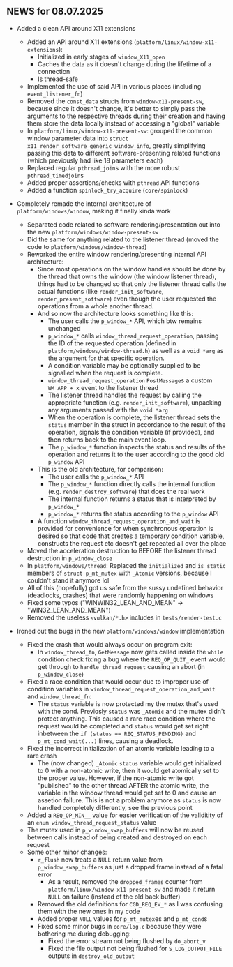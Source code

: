 ## NEWS for 08.07.2025

* Added a clean API around X11 extensions
    * Added an API around X11 extensions (`platform/linux/window-x11-extensions`):
        * Initialized in early stages of `window_X11_open`
        * Caches the data as it doesn't change during the lifetime of a connection
        * Is thread-safe
    * Implemented the use of said API in various places (including `event_listener_fn`)
    * Removed the `const_data` structs from `window-x11-present-sw`, because since it doesn't change,
        it's better to simply pass the arguments to the respective threads during their creation
        and having them store the data locally instead of accessing a "global" variable
    * In `platform/linux/window-x11-present-sw`: grouped the common window parameter data into 
        `struct x11_render_software_generic_window_info`, greatly simplifying passing this data to different
        software-presenting related functions (which previously had like 18 parameters each)
    * Replaced regular `pthread_join`s with the more robust `pthread_timedjoin`s
    * Added proper assertions/checks with `pthread` API functions
    * Added a function `spinlock_try_acquire` (`core/spinlock`)

* Completely remade  the internal architecture of `platform/windows/window`, making it finally kinda work
    * Separated code related to software rendering/presentation out into the new `platform/windows/window-present-sw`
    * Did the same for anything related to the listener thread (moved the code to `platform/windows/window-thread`)
    * Reworked the entire window rendering/presenting internal API architecture:
        * Since most operations on the window handles should be done by the thread that owns the window
            (the window listener thread), things had to be changed so that only the listener thread calls
            the actual functions (like `render_init_software`, `render_present_software`) even though the user
            requested the operations from a whole another thread.
        * And so now the architecture looks something like this:
            * The user calls the `p_window_*` API, which btw remains unchanged
            * `p_window_*` calls `window_thread_request_operation`, passing the ID of the requested operation
                (defined in `platform/windows/window-thread.h`) as well as a `void *arg` as the argument
                for that specific operation.
            * A condition variable may be optionally supplied to be signalled when the request is complete.
            * `window_thread_request_operation` `PostMessage`s a custom `WM_APP + x` event to the listener thread
            * The listener thread handles the request by calling the appropriate function (e.g. `render_init_software`),
                unpacking any arguments passed with the `void *arg`
            * When the operation is complete, the listener thread sets the `status` member in the struct
                in accordance to the result of the operation, signals the condition variable (if provided),
                and then returns back to the main event loop.
            * The `p_window_*` function inspects the status and results of the operation and returns it
                to the user according to the good old `p_window` API
        * This is the old architecture, for comparison:
            * The user calls the `p_window_*` API
            * The `p_window_*` function directly calls the internal function (e.g. `render_destroy_software`)
                that does the real work
            * The internal function returns a status that is interpreted by `p_window_*`
            * `p_window_*` returns the status according to the `p_window` API
        * A function `window_thread_request_operation_and_wait` is provided for convenience for when
            synchronous operation is desired so that code that creates a temporary condition variable,
            constructs the request etc doesn't get repeated all over the place
    * Moved the acceleration destruction to BEFORE the listener thread destruction in `p_window_close`
    * In `platform/windows/thread`: Replaced the `initialized` and `is_static` members of `struct p_mt_mutex`
        with `_Atomic` versions, because I couldn't stand it anymore lol
    * All of this (hopefully) got us safe from the sussy undefined behavior (deadlocks, crashes)
        that were randomly happening on windows
    * Fixed some typos ("WINWIN32_LEAN_AND_MEAN" -> "WIN32_LEAN_AND_MEAN")
    * Removed the useless `<vulkan/*.h>` includes in `tests/render-test.c`

* Ironed out the bugs in the new `platform/windows/window` implementation
    * Fixed the crash that would always occur on program exit:
        * In `window_thread_fn`, `GetMessage` now gets called inside the `while` condition check
            fixing a bug where the `REQ_OP_QUIT_` event would get through to `handle_thread_request`
            causing an abort (in `p_window_close`)
    * Fixed a race condition that would occur due to improper use of condition variables
        in `window_thread_request_operation_and_wait` and `window_thread_fn`:
        * The `status` variable is now protected my the mutex that's used with the cond.
            Previosly `status` was `_Atomic` and the mutex didn't protect anything.
            This caused a rare race condition where the request would be completed and `status` would get set
            right inbetween the `if (status == REQ_STATUS_PENDING)` and `p_mt_cond_wait(...)` lines,
            causing a deadlock.
    * Fixed the incorrect initialization of an atomic variable leading to a rare crash
        * The (now changed) `_Atomic` `status` variable would get initialized to 0
            with a non-atomic write, then it would get atomically set to the proper value.
            However, if the non-atomic write got "published" to the other thread AFTER the atomic write,
            the variable in the window thread would get set to 0 and cause an assetion failure.
            This is not a problem anymore as `status` is now handled completely differently, see the previous point
    * Added a `REQ_OP_MIN__` value for easier verification of the validitity of an `enum window_thread_request_status` value
    * The mutex used in `p_window_swap_buffers` will now be reused between calls
        instead of being created and destroyed on each request
    * Some other minor changes:
        * `r_flush` now treats a `NULL` return value from `p_window_swap_buffers` as just a dropped frame
            instead of a fatal error
            * As a result, removed the `dropped_frames` counter from `platform/linux/window-x11-present-sw`
                and made it return `NULL` on failure (instead of the old back buffer)
        * Removed the old definitions for `CGD_REQ_EV_*` as I was confusing them with the new ones in my code
        * Added proper `NULL` values for `p_mt_mutex`es and `p_mt_cond`s
        * Fixed some minor bugs in `core/log.c` because they were bothering me during debugging:
            * Fixed the error stream not being flushed by `do_abort_v`
            * Fixed the file output not being flushed for `S_LOG_OUTPUT_FILE` outputs in `destroy_old_output`

